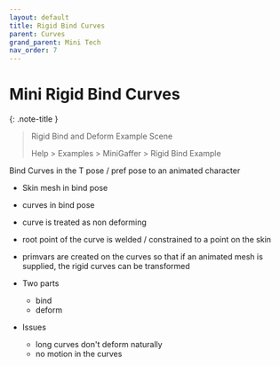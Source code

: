 ```yaml
---
layout: default
title: Rigid Bind Curves
parent: Curves
grand_parent: Mini Tech
nav_order: 7
---
```


# Mini Rigid Bind Curves

{: .note-title }
> Rigid Bind and Deform Example Scene
>
> Help > Examples > MiniGaffer > Rigid Bind Example
>


Bind Curves in the T pose / pref pose to an animated character

* Skin mesh in bind pose
* curves in bind pose
* curve is treated as non deforming
* root point of the curve is welded / constrained to a point on the skin
* primvars are created on the curves so that if an animated mesh is supplied, the rigid curves can be transformed

* Two parts
  * bind
  * deform

* Issues
  * long curves don't deform naturally
  * no motion in the curves 
